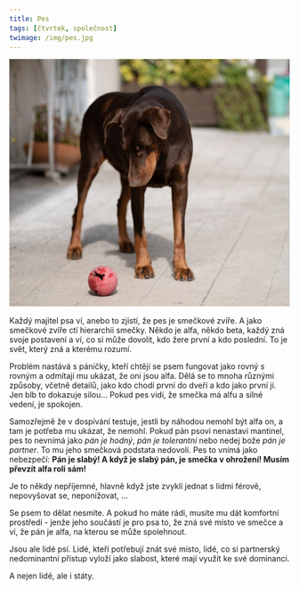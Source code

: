 ```yaml
---
title: Pes
tags: [čtvrtek, společnost]
twimage: /img/pes.jpg
---
```


![cover](/img/pes.jpg)

Každý majitel psa ví, anebo to zjistí, že pes je smečkové zvíře. A jako smečkové zvíře ctí hierarchii smečky. Někdo je alfa, někdo beta, každý zná svoje postavení a ví, co si může dovolit, kdo žere první a kdo poslední. To je svět, který zná a kterému rozumí.

Problém nastává s páníčky, kteří chtějí se psem fungovat jako rovný s rovným a odmítají mu ukázat, že oni jsou alfa. Dělá se to mnoha různými způsoby, včetně detailů, jako kdo chodí první do dveří a kdo jako první jí. Jen blb to dokazuje silou... Pokud pes vidí, že smečka má alfu a silné vedení, je spokojen.

Samozřejmě že v dospívání testuje, jestli by náhodou nemohl být alfa on, a tam je potřeba mu ukázat, že nemohl. Pokud pán psovi nenastaví mantinel, pes to nevnímá jako _pán je hodný_, _pán je tolerantní_ nebo nedej bože _pán je partner_. To mu jeho smečková podstata nedovolí. Pes to vnímá jako nebezpečí: **Pán je slabý! A když je slabý pán, je smečka v ohrožení! Musím převzít alfa roli sám!**

Je to někdy nepříjemné, hlavně když jste zvyklí jednat s lidmi férově, nepovyšovat se, neponižovat, ...

Se psem to dělat nesmíte. A pokud ho máte rádi, musíte mu dát komfortní prostředí - jenže jeho součástí je pro psa to, že zná své místo ve smečce a ví, že pán je alfa, na kterou se může spolehnout.

Jsou ale lidé psí. Lidé, kteří potřebují znát své místo, lidé, co si partnerský nedominantní přístup vyloží jako slabost, které mají využít ke své dominanci.

A nejen lidé, ale i státy.
